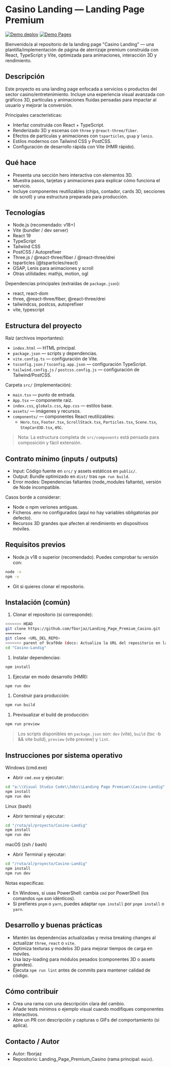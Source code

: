 # Casino Landing — Landing Page Premium
[![Demo deploy](https://github.com/fborjaz/Landing_Page_Premium_Casino/actions/workflows/demo.yml/badge.svg)](https://github.com/fborjaz/Landing_Page_Premium_Casino/actions/workflows/demo.yml) [![Demo Pages](https://img.shields.io/badge/demo-GitHub%20Pages-blue)](https://fborjaz.github.io/Landing_Page_Premium_Casino/)

Bienvenido/a al repositorio de la landing page "Casino Landing" — una plantilla/implementación de página de aterrizaje premium construida con React, TypeScript y Vite, optimizada para animaciones, interacción 3D y rendimiento.

## Descripción

Este proyecto es una landing page enfocada a servicios o productos del sector casino/entretenimiento. Incluye una experiencia visual avanzada con gráficos 3D, partículas y animaciones fluidas pensadas para impactar al usuario y mejorar la conversión.

Principales características:

- Interfaz construida con React + TypeScript.
- Renderizado 3D y escenas con `three` y `@react-three/fiber`.
- Efectos de partículas y animaciones con `tsparticles`, `gsap` y `lenis`.
- Estilos modernos con Tailwind CSS y PostCSS.
- Configuración de desarrollo rápida con Vite (HMR rápido).

## Qué hace

- Presenta una sección hero interactiva con elementos 3D.
- Muestra pasos, tarjetas y animaciones para explicar cómo funciona el servicio.
- Incluye componentes reutilizables (chips, contador, cards 3D, secciones de scroll) y una estructura preparada para producción.

## Tecnologías

- Node.js (recomendado: v18+)
- Vite (bundler / dev server)
- React 19
- TypeScript
- Tailwind CSS
- PostCSS / Autoprefixer
- Three.js / @react-three/fiber / @react-three/drei
- tsparticles (@tsparticles/react)
- GSAP, Lenis para animaciones y scroll
- Otras utilidades: mathjs, motion, ogl

Dependencias principales (extraídas de `package.json`):

- react, react-dom
- three, @react-three/fiber, @react-three/drei
- tailwindcss, postcss, autoprefixer
- vite, typescript

## Estructura del proyecto

Raíz (archivos importantes):

- `index.html` — HTML principal.
- `package.json` — scripts y dependencias.
- `vite.config.ts` — configuración de Vite.
- `tsconfig.json` / `tsconfig.app.json` — configuración TypeScript.
- `tailwind.config.js` / `postcss.config.js` — configuración de Tailwind/PostCSS.

Carpeta `src/` (implementación):

- `main.tsx` — punto de entrada.
- `App.tsx` — componente raíz.
- `index.css`, `globals.css`, `App.css` — estilos base.
- `assets/` — imágenes y recursos.
- `components/` — componentes React reutilizables:
  - `Hero.tsx`, `Footer.tsx`, `ScrollStack.tsx`, `Particles.tsx`, `Scene.tsx`, `StepCard3D.tsx`, etc.

> Nota: La estructura completa de `src/components` está pensada para composición y fácil extensión.

## Contrato mínimo (inputs / outputs)

- Input: Código fuente en `src/` y assets estáticos en `public/`.
- Output: Bundle optimizado en `dist/` tras `npm run build`.
- Error modes: Dependencias faltantes (node_modules faltante), versión de Node incompatible.

Casos borde a considerar:

- Node o npm veriones antiguas.
- Ficheros .env no configurados (aquí no hay variables obligatorias por defecto).
- Recursos 3D grandes que afecten al rendimiento en dispositivos móviles.

## Requisitos previos

- Node.js v18 o superior (recomendado). Puedes comprobar tu versión con:

```bash
node -v
npm -v
```

- Git si quieres clonar el repositorio.

## Instalación (común)

1. Clonar el repositorio (si corresponde):

```bash
<<<<<<< HEAD
git clone https://github.com/fborjaz/Landing_Page_Premium_Casino.git
=======
git clone <URL_DEL_REPO>
>>>>>>> parent of 9caf0de (docs: Actualiza la URL del repositorio en las instrucciones de clonación)
cd "Casino-Landig"
```

1. Instalar dependencias:

```bash
npm install
```

1. Ejecutar en modo desarrollo (HMR):

```bash
npm run dev
```

1. Construir para producción:

```bash
npm run build
```

1. Previsualizar el build de producción:

```bash
npm run preview
```

> Los scripts disponibles en `package.json` son: `dev` (vite), `build` (tsc -b && vite build), `preview` (vite preview) y `lint`.

## Instrucciones por sistema operativo

Windows (cmd.exe)

- Abrir `cmd.exe` y ejecutar:

```cmd
cd "a:\\Visual Studio Code\\Jobs\\Landing Page Premium\\Casino-Landig"
npm install
npm run dev
```

Linux (bash)

- Abrir terminal y ejecutar:

```bash
cd "/ruta/al/proyecto/Casino-Landig"
npm install
npm run dev
```

macOS (zsh / bash)

- Abrir Terminal y ejecutar:

```bash
cd "/ruta/al/proyecto/Casino-Landig"
npm install
npm run dev
```

Notas específicas:

- En Windows, si usas PowerShell: cambia `cmd` por PowerShell (los comandos `npm` son idénticos).
- Si prefieres `pnpm` o `yarn`, puedes adaptar `npm install` por `pnpm install` o `yarn`.

## Desarrollo y buenas prácticas

- Mantén las dependencias actualizadas y revisa breaking changes al actualizar `three`, `react` o `vite`.
- Optimiza texturas y modelos 3D para mejorar tiempos de carga en móviles.
- Usa lazy-loading para módulos pesados (componentes 3D o assets grandes).
- Ejecuta `npm run lint` antes de commits para mantener calidad de código.

## Cómo contribuir

- Crea una rama con una descripción clara del cambio.
- Añade tests mínimos o ejemplo visual cuando modifiques componentes interactivos.
- Abre un PR con descripción y capturas o GIFs del comportamiento (si aplica).

## Contacto / Autor

- Autor: fborjaz
- Repositorio: Landing_Page_Premium_Casino (rama principal: `main`).
